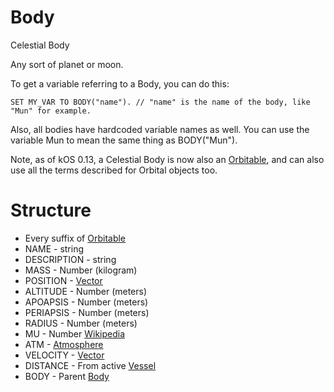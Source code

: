 ﻿# Body

Celestial Body

Any sort of planet or moon.

To get a variable referring to a Body, you can do this:

    SET MY_VAR TO BODY("name"). // "name" is the name of the body, like "Mun" for example.

Also, all bodies have hardcoded variable names as well.  You can use the variable Mun to
mean the same thing as BODY("Mun").



Note, as of kOS 0.13, a Celestial Body is now also an [Orbitable](../orbitable/index.html), and
can also use all the terms described for Orbital objects too.

Structure
=========

* Every suffix of [Orbitable](../orbitable/index.html)
* NAME - string
* DESCRIPTION - string
* MASS - Number (kilogram)
* POSITION - [Vector](../vector/index.html)
* ALTITUDE - Number (meters)
* APOAPSIS - Number (meters)
* PERIAPSIS - Number (meters)
* RADIUS - Number (meters)
* MU - Number [Wikipedia](http://en.wikipedia.org/wiki/Standard_gravitational_parameter)
* ATM - [Atmosphere](../atmosphere/index.html)
* VELOCITY  - [Vector](../vector/index.html)
* DISTANCE - From active [Vessel](../vessel/index.html)
* BODY - Parent [Body](../body/index.html)
